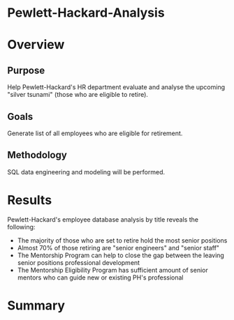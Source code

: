 # Pewlett-Hackard-Analysis

# Overview
## Purpose
Help Pewlett-Hackard's HR department evaluate and analyse the upcoming "silver tsunami" (those who are eligible to retire).

## Goals
Generate list of all employees who are eligible for retirement.

## Methodology
SQL data engineering and modeling will be performed.

# Results
Pewlett-Hackard's employee database analysis by title reveals the following:
- The majority of those who are set to retire hold the most senior positions
- Almost 70% of those retiring are "senior engineers" and "senior staff"
- The Mentorship Program can help to close the gap between the leaving senior positions professional development
- The Mentorship Eligibility Program has sufficient amount of senior mentors who can guide new or existing PH's professional

# Summary

